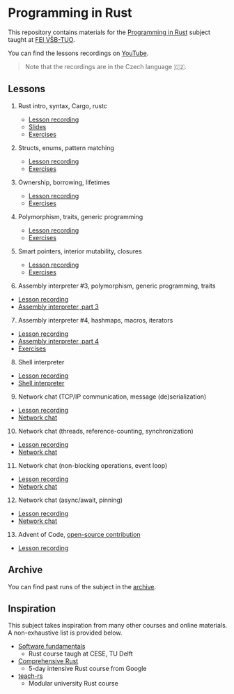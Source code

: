 # Programming in Rust
This repository contains materials for the [Programming in Rust](https://edison.sso.vsb.cz/cz.vsb.edison.edu.study.prepare.web/SubjectVersion.faces?version=460-4157/02&subjectBlockAssignmentId=545221&studyFormId=1&studyPlanId=26573&locale=en&back=true) subject taught at [FEI VŠB-TUO](https://www.fei.vsb.cz/en/).

You can find the lessons recordings on [YouTube](https://www.youtube.com/playlist?list=PLgoUJJFtqE9C8Ar_JgDBHQYrG-hHMlVyU).

> Note that the recordings are in the Czech language 🇨🇿.

## Lessons
1. Rust intro, syntax, Cargo, rustc
    - [Lesson recording](https://www.youtube.com/watch?v=PDBT5dIVEfc&list=PLgoUJJFtqE9C8Ar_JgDBHQYrG-hHMlVyU&index=2&ab_channel=JakubBer%C3%A1nek)
    - [Slides](lessons/01/slides.pdf)
    - [Exercises](lessons/01/exercises)

2. Structs, enums, pattern matching
    - [Lesson recording](https://www.youtube.com/watch?v=oDvjXaP-2pU&list=PLgoUJJFtqE9C8Ar_JgDBHQYrG-hHMlVyU&index=2)
    - [Exercises](lessons/02/exercises)

3. Ownership, borrowing, lifetimes
    - [Lesson recording](https://www.youtube.com/watch?v=c8i9SKDfWDE&list=PLgoUJJFtqE9C8Ar_JgDBHQYrG-hHMlVyU&index=3)
    - [Exercises](lessons/03/exercises)

4. Polymorphism, traits, generic programming
    - [Lesson recording](https://www.youtube.com/watch?v=IY4ejueecdQ&list=PLgoUJJFtqE9C8Ar_JgDBHQYrG-hHMlVyU&index=4)
    - [Exercises](lessons/04/exercises)

5. Smart pointers, interior mutability, closures
    - [Lesson recording](https://www.youtube.com/watch?v=lGKSYne5DzM&list=PLgoUJJFtqE9C8Ar_JgDBHQYrG-hHMlVyU&index=5)
    - [Exercises](lessons/05/exercises)

6) Assembly interpreter #3, polymorphism, generic programming, traits

- [Lesson recording](https://www.youtube.com/watch?v=4UrfQfJNqAk)
- [Assembly interpreter, part 3](projects/assembly-interpret/03)

7) Assembly interpreter #4, hashmaps, macros, iterators

- [Lesson recording](https://www.youtube.com/watch?v=CneaB0Qa374)
- [Assembly interpreter, part 4](projects/assembly-interpret/04)
- [Exercises](exercises/04)

8) Shell interpreter

- [Lesson recording](https://www.youtube.com/watch?v=FQuyXAldPrI)
- [Shell interpreter](projects/shell-interpret)

9) Network chat (TCP/IP communication, message (de)serialization)

- [Lesson recording](https://www.youtube.com/watch?v=KVlrAepesMo)
- [Network chat](projects/network-chat/01)

10) Network chat (threads, reference-counting, synchronization)

- [Lesson recording](https://www.youtube.com/watch?v=OduKSTpzwUM)
- [Network chat](projects/network-chat/02)

11) Network chat (non-blocking operations, event loop)

- [Lesson recording](https://www.youtube.com/watch?v=cNQMGrzZhKs)
- [Network chat](projects/network-chat/03)

12) Network chat (async/await, pinning)

- [Lesson recording](https://www.youtube.com/watch?v=z49Ek7BOy50)
- [Network chat](projects/network-chat/04)

13) Advent of Code, [open-source contribution](https://github.com/rust-lang/glob/pull/135)

- [Lesson recording](https://www.youtube.com/watch?v=N5LlZ2L1Q3Y)

## Archive
You can find past runs of the subject in the [archive](archive).

## Inspiration
This subject takes inspiration from many other courses and online materials. A non-exhaustive list is provided below.

- [Software fundamentals](https://cese.ewi.tudelft.nl/software-fundamentals/)
    - Rust course taugh at CESE, TU Delft
- [Comprehensive Rust](https://google.github.io/comprehensive-rust/)
    - 5-day intensive Rust course from Google
- [teach-rs](https://teach-rs.trifectatech.org/)
    - Modular university Rust course
